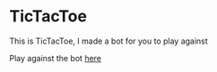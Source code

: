 # TicTacToe
This is TicTacToe, I made a bot for you to play against

Play against the bot [here](https://replit.com/@CodingCIass/TicTacedMyToe#main.py)

